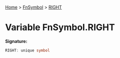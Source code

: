 [Home](../../../index.md) &gt; [FnSymbol](../../fnsymbol.md) &gt; [RIGHT](./right.md)

# Variable FnSymbol.RIGHT


<b>Signature:</b>

```typescript
RIGHT: unique symbol
```
